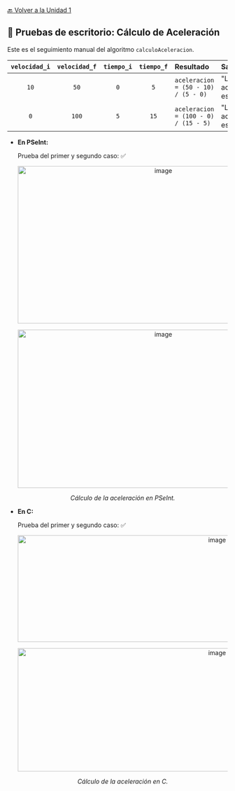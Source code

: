 [🔙 Volver a la Unidad 1](Unidad1.md)

## 🧪 Pruebas de escritorio: Cálculo de Aceleración

Este es el seguimiento manual del algoritmo `calculoAceleracion`.

| `velocidad_i`| `velocidad_f` | `tiempo_i` | `tiempo_f` | Resultado | Salida |
| :---: | :---: | :---: | :---: | :--- | :--- |
| `10` | `50` | `0` | `5` | `aceleracion = (50 - 10) / (5 - 0)` | "La aceleración es: 8" |
| `0` | `100` | `5` | `15` | `aceleracion = (100 - 0) / (15 - 5)` | "La aceleración es: 10" |

 * **En PSeInt:**
 
   Prueba del primer y segundo caso: ✅

   <p align="center"><img width="650" height="360" alt="image" src="https://github.com/user-attachments/assets/9663f089-402d-40bc-89d9-d96f48c116dc" />
   <p align="center"><img width="650" height="362" alt="image" src="https://github.com/user-attachments/assets/a5078d12-13e0-47a1-ac50-ef7b889b6376" />
   <p align="center"><em><b></b> Cálculo de la aceleración en PSeInt.</em>
</p>

 * **En C:**
 
   Prueba del primer y segundo caso: ✅

    <p align="center"><img width="896" height="244" alt="image" src="https://github.com/user-attachments/assets/5f2f56ed-c8ab-41a2-bd3d-84b69b4a07de" />
    <p align="center"><img width="896" height="282" alt="image" src="https://github.com/user-attachments/assets/28436614-719d-43ad-bafd-ca8ee84dd4f6" />
    <p align="center"><em><b></b> Cálculo de la aceleración en C.</em>
</p>
